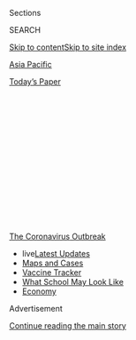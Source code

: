 <div id="app">

<div>

<div>

<div>

<div class="NYTAppHideMasthead css-1q2w90k e1suatyy0">

<div class="section css-ui9rw0 e1suatyy2">

<div class="css-eph4ug er09x8g0">

<div class="css-6n7j50">

</div>

<span class="css-1dv1kvn">Sections</span>

<div class="css-10488qs">

<span class="css-1dv1kvn">SEARCH</span>

</div>

[Skip to content](#site-content)[Skip to site index](#site-index)

</div>

<div id="masthead-section-label" class="css-1wr3we4 eaxe0e00">

[Asia
Pacific](https://www.nytimes.com/section/world/asia)

</div>

<div class="css-10698na e1huz5gh0">

</div>

</div>

<div id="masthead-bar-one" class="section hasLinks css-15hmgas e1csuq9d3">

<div class="css-uqyvli e1csuq9d0">

</div>

<div class="css-1uqjmks e1csuq9d1">

</div>

<div class="css-9e9ivx">

[](https://myaccount.nytimes.com/auth/login?response_type=cookie&client_id=vi)

</div>

<div class="css-1bvtpon e1csuq9d2">

[Today’s
Paper](https://www.nytimes.com/section/todayspaper)

</div>

</div>

</div>

</div>

<div data-aria-hidden="false">

<div id="site-content" data-role="main">

<div>

<div class="css-1aor85t" style="opacity:0.000000001;z-index:-1;visibility:hidden">

<div class="css-1hqnpie">

<div class="css-epjblv">

<span class="css-17xtcya">[Asia
Pacific](/section/world/asia)</span><span class="css-x15j1o">|</span><span class="css-fwqvlz">As
Coronavirus Fears Intensify, Effectiveness of Quarantines Is
Questioned</span>

</div>

<div class="css-k008qs">

<div class="css-1iwv8en">

<span class="css-18z7m18"></span>

<div>

</div>

</div>

<span class="css-1n6z4y">https://nyti.ms/37u7Jhp</span>

<div class="css-1705lsu">

<div class="css-4xjgmj">

<div class="css-4skfbu" data-role="toolbar" data-aria-label="Social Media Share buttons, Save button, and Comments Panel with current comment count" data-testid="share-tools">

  - 
  - 
  - 
  - 
    
    <div class="css-6n7j50">
    
    </div>

  - 

</div>

</div>

</div>

</div>

</div>

</div>

<div id="NYT_TOP_BANNER_REGION" class="css-13pd83m">

<div>

<div id="styln-prism-menu-1592847958612" class="section interactive-content interactive-size-medium css-1edisqu">

<div class="css-17ih8de interactive-body">

<div id="scroll-container" class="css-1gj85ro">

[<span class="styln-title-wrap"><span class="css-1pje3qr">The
Coronavirus</span><span class="css-1pje3qr">
Outbreak</span></span>](https://www.nytimes.com/news-event/coronavirus?action=click&pgtype=Article&state=default&region=TOP_BANNER&context=storylines_menu)

  - <span class="css-kqxiym" data-emphasize="true">live</span>[Latest
    Updates](https://www.nytimes.com/2020/08/02/world/coronavirus-updates.html?action=click&pgtype=Article&state=default&region=TOP_BANNER&context=storylines_menu)
  - [Maps and
    Cases](https://www.nytimes.com/interactive/2020/us/coronavirus-us-cases.html?action=click&pgtype=Article&state=default&region=TOP_BANNER&context=storylines_menu)
  - [Vaccine
    Tracker](https://www.nytimes.com/interactive/2020/science/coronavirus-vaccine-tracker.html?action=click&pgtype=Article&state=default&region=TOP_BANNER&context=storylines_menu)
  - [What School May Look
    Like](https://www.nytimes.com/interactive/2020/07/29/us/schools-reopening-coronavirus.html?action=click&pgtype=Article&state=default&region=TOP_BANNER&context=storylines_menu)
  - [Economy](https://www.nytimes.com/live/2020/07/31/business/stock-market-today-coronavirus?action=click&pgtype=Article&state=default&region=TOP_BANNER&context=storylines_menu)

</div>

</div>

</div>

</div>

</div>

<div id="top-wrapper" class="css-1sy8kpn">

<div id="top-slug" class="css-l9onyx">

Advertisement

</div>

[Continue reading the main
story](#after-top)

<div class="ad top-wrapper" style="text-align:center;height:100%;display:block;min-height:250px">

<div id="top" class="place-ad" data-position="top" data-size-key="top">

</div>

</div>

<div id="after-top">

</div>

</div>

<div>

<div id="sponsor-wrapper" class="css-1hyfx7x">

<div id="sponsor-slug" class="css-19vbshk">

Supported by

</div>

[Continue reading the main
story](#after-sponsor)

<div id="sponsor" class="ad sponsor-wrapper" style="text-align:center;height:100%;display:block">

</div>

<div id="after-sponsor">

</div>

</div>

<div class="css-186x18t">

</div>

<div class="css-1vkm6nb ehdk2mb0">

# As Coronavirus Fears Intensify, Effectiveness of Quarantines Is Questioned

</div>

Amid news the coronavirus is spreading at an accelerating rate, concern
is growing that China’s lockdown of cities may not only have come too
late but could even make the situation worse.

<div class="css-79elbk" data-testid="photoviewer-wrapper">

<div class="css-z3e15g" data-testid="photoviewer-wrapper-hidden">

</div>

<div class="css-1a48zt4 ehw59r15" data-testid="photoviewer-children">

![<span class="css-16f3y1r e13ogyst0" data-aria-hidden="true">A police
officer blocking a road leaving Wuhan, the Chinese city at the center of
the coronavirus
outbreak. </span><span class="css-cnj6d5 e1z0qqy90" itemprop="copyrightHolder"><span class="css-1ly73wi e1tej78p0">Credit...</span><span><span>Hector
Retamal/Agence France-Presse — Getty
Images</span></span></span>](https://static01.nyt.com/images/2020/01/26/world/26china-virus1/26china-virus1-articleLarge.jpg?quality=75&auto=webp&disable=upscale)

</div>

</div>

<div class="css-18e8msd">

<div class="css-vp77d3 epjyd6m0">

<div class="css-1baulvz">

By [<span class="css-1baulvz" itemprop="name">Chris
Buckley</span>](https://www.nytimes.com/by/chris-buckley),
[<span class="css-1baulvz" itemprop="name">Raymond
Zhong</span>](https://www.nytimes.com/by/raymond-zhong),
[<span class="css-1baulvz" itemprop="name">Denise
Grady</span>](https://www.nytimes.com/by/denise-grady) and
[<span class="css-1baulvz last-byline" itemprop="name">Roni Caryn
Rabin</span>](https://www.nytimes.com/by/roni-caryn-rabin)

</div>

</div>

  - 
    
    <div class="css-ld3wwf e16638kd2">
    
    Published Jan. 26, 2020Updated July 3,
    2020
    
    </div>

  - 
    
    <div class="css-4xjgmj">
    
    <div class="css-pvvomx" data-role="toolbar" data-aria-label="Social Media Share buttons, Save button, and Comments Panel with current comment count" data-testid="share-tools">
    
      - 
      - 
      - 
      - 
        
        <div class="css-6n7j50">
        
        </div>
    
      - 
    
    </div>
    
    </div>

</div>

</div>

<div class="section meteredContent css-1r7ky0e" name="articleBody" itemprop="articleBody">

<div class="css-1fanzo5 StoryBodyCompanionColumn">

<div class="css-53u6y8">

WUHAN, China — A top Chinese health official warned on Sunday that the
[spread of the dangerous new
coronavirus](https://www.nytimes.com/2020/01/27/world/asia/china-coronavirus.html),
already extraordinarily rapid, is accelerating further, deepening global
fears about an illness that has sickened more than 2,700 people
worldwide and killed at least 80 people in China.

The grim diagnosis came amid concerns that China’s efforts to contain
the spread of the disease, despite a [lockdown of unprecedented
scope](https://www.nytimes.com/2020/01/23/world/asia/china-coronavirus-outbreak.html)
affecting 56 million people, may not only have come too late but could
even make the situation worse, including by exacerbating shortages of
medical supplies.

Adding to the [growing global
alarm](https://www.nytimes.com/2020/02/19/world/asia/china-coronavirus.html),
people who are carrying the virus but not showing symptoms may still be
able to infect others, according to the Chinese official, Ma Xiaowei,
the director of China’s National Health Commission. Such asymptomatic
transmissions would make the disease much more difficult to control, as
seemingly healthy people travel and interact with others.

</div>

</div>

<div class="css-1fanzo5 StoryBodyCompanionColumn">

<div class="css-53u6y8">

“The epidemic is now entering a more serious and complex period,” Mr. Ma
said during a Sunday news conference in Beijing. “It looks like it will
continue for some time, and the number of cases may increase.”

</div>

</div>

<div>

</div>

<div class="css-1fanzo5 StoryBodyCompanionColumn">

<div class="css-53u6y8">

China’s attempts to curb the disease’s spread — essentially cordoning
off the major cities in the province of
[Hubei](https://www.nytimes.com/2020/07/03/world/asia/china-floods-rain.html),
including its capital, Wuhan, a city of 11 million people — are a
“public health experiment, the scale of which has not been done
before,” said Dr. William Schaffner, an infectious disease expert at
Vanderbilt University. “Logistically, it’s stunning, and it was done so
quickly.”

Whether the lockdowns will succeed in stemming the spread of the virus
is a matter of debate by experts in public health and epidemiology. Some
said the lockdowns would help, at least in theory.

“Anything that is done that increases social distancing can help
decrease the spread of the virus,” said Dr. Thomas R. Frieden, a former
director of the Centers for Disease Control and Prevention. “If you do
it right, it’s not impossible it will have positive impact.”

But doing it right at this scale has never been tried before anywhere in
the world.

“To put a ring around cities of this size and population is
unprecedented,” said Dr. Howard Markel, a professor of the history of
medicine at the University of Michigan and author of the book
“Quarantine.”

</div>

</div>

<div class="css-1fanzo5 StoryBodyCompanionColumn">

<div class="css-53u6y8">

Maintaining the lockdown will pose tremendous challenges, starting with
the provision of food, fuel and medical care to millions of people.
“It’s enormously difficult to do effectively, and also difficult to
assess the effectiveness,” said Dr. Schaffner.

</div>

</div>

<div class="css-79elbk" data-testid="photoviewer-wrapper">

<div class="css-z3e15g" data-testid="photoviewer-wrapper-hidden">

</div>

<div class="css-1a48zt4 ehw59r15" data-testid="photoviewer-children">

![<span class="css-16f3y1r e13ogyst0" data-aria-hidden="true">Medical
staff at the Red Cross Hospital in Wuhan on
Saturday.</span><span class="css-cnj6d5 e1z0qqy90" itemprop="copyrightHolder"><span class="css-1ly73wi e1tej78p0">Credit...</span><span>Hector
Retamal/Agence France-Presse — Getty
Images</span></span>](https://static01.nyt.com/images/2020/01/26/world/26china-virus6/merlin_167781783_40ce385e-53e4-46a8-ac0e-21ada49c5f8d-articleLarge.jpg?quality=75&auto=webp&disable=upscale)

</div>

</div>

<div class="css-1fanzo5 StoryBodyCompanionColumn">

<div class="css-53u6y8">

Other experts were skeptical that the travel restrictions would prove at
all effective because they had probably come too late and the barriers
would prove too permeable. Five million people had left Wuhan before
travel out of the city was restricted, said the city’s mayor, Zhou
Xianwang. It was a stunning disclosure that intensified questions about
the government’s delayed response.

“You can’t board up a germ. A novel infection will spread,” said
Lawrence O. Gostin, a law professor at Georgetown University and
director of the World Health Organization Collaborating Center on
National and Global Health Law. “It will get out; it always
does.”

<div id="NYT_MAIN_CONTENT_1_REGION" class="css-9tf9ac">

<div>

<div id="styln-covid-updates-world" class="section interactive-content interactive-size-medium css-1ftcdic">

<div class="css-17ih8de interactive-body">

<div id="styln-briefing-block" data-asset-id="QXJ0aWNsZTpueXQ6Ly9hcnRpY2xlLzhiMjRmNTQ0LWVhMmUtNTlmNC1hMDZiLTM0YWI3YTlmN2E4YQ==">

<div class="briefing-block-header-section">

# [Latest Updates: Global Coronavirus Outbreak](https://www.nytimes.com/2020/08/01/world/coronavirus-covid-19.html?action=click&pgtype=Article&state=default&region=MAIN_CONTENT_1&context=storylines_live_updates)

<div class="briefing-block-ts">

Updated 2020-08-02T17:52:35.962Z

</div>

</div>

  - [The U.S. reels as July cases more than double the total of any
    other
    month.](https://www.nytimes.com/2020/08/01/world/coronavirus-covid-19.html?action=click&pgtype=Article&state=default&region=MAIN_CONTENT_1&context=storylines_live_updates#link-34047410)
  - [Top U.S. officials work to break an impasse over the federal
    jobless
    benefit.](https://www.nytimes.com/2020/08/01/world/coronavirus-covid-19.html?action=click&pgtype=Article&state=default&region=MAIN_CONTENT_1&context=storylines_live_updates#link-780ec966)
  - [Its outbreak untamed, Melbourne goes into even greater
    lockdown.](https://www.nytimes.com/2020/08/01/world/coronavirus-covid-19.html?action=click&pgtype=Article&state=default&region=MAIN_CONTENT_1&context=storylines_live_updates#link-2bc8948)

<div class="briefing-block-footer">

<div class="briefing-block-footer-meta">

[See more
updates](https://www.nytimes.com/2020/08/01/world/coronavirus-covid-19.html?action=click&pgtype=Article&state=default&region=MAIN_CONTENT_1&context=storylines_live_updates)

</div>

<div class="briefing-block-briefinglinks">

<span>More live coverage:</span>
[Markets](https://www.nytimes.com/live/2020/07/31/business/stock-market-today-coronavirus?action=click&pgtype=Article&state=default&region=MAIN_CONTENT_1&context=storylines_live_updates)

</div>

</div>

</div>

</div>

</div>

</div>

</div>

In China, it was a weekend of grim new warnings about the
little-understood virus and a rising tally of infections and deaths. The
official number of confirmed infections across China jumped
significantly within a span of 24 hours, building to 2,744 by Monday
from around 1,975 the day
before.

</div>

</div>

<div class="css-1sngw6j">

[](https://www.nytimes.com/interactive/2020/01/21/world/asia/china-coronavirus-maps.html)

<div class="css-1eoytci">

![](https://static01.nyt.com/images/2020/01/31/us/china-wuhan-coronavirus-promo-1579641872730/china-wuhan-coronavirus-promo-1579641872730-articleLarge-v21.jpg)

</div>

<div class="css-1rha1bf">

## Wuhan Coronavirus Map: Tracking the Spread of the Outbreak

The virus has sickened tens of thousands of people in China and a number
of other countries.

</div>

</div>

<div class="css-1fanzo5 StoryBodyCompanionColumn">

<div class="css-53u6y8">

Among the most recent announced fatalities from the coronavirus was an
88-year-old man in Shanghai — the first death to be reported in the
commercial hub, and one likely to fuel anxieties about the disease’s
spread.

</div>

</div>

<div class="css-1fanzo5 StoryBodyCompanionColumn">

<div class="css-53u6y8">

New cases cropped up in Hong Kong, Taiwan and Orange County, Calif.,
bringing to five the number of confirmed cases in the United States. The
virus had already been found in Thailand, France, Japan, South Korea,
Australia and beyond.

[Epidemiologists at Imperial College
London](https://www.imperial.ac.uk/mrc-global-infectious-disease-analysis/news--wuhan-coronavirus/)estimated
that each case infected an average of between 1.5 and 3.5 other people
in the early stages of the crisis. For seasonal flu, it’s about 1.3.

That number could drop as the authorities take more stringent measures
to halt the spread. But if it holds up, the number of infected could
rise sharply.

In Wuhan, the city at the center of the outbreak, the streets were
eerily quiet as the authorities had ordered people not to drive, forcing
some to walk to hospitals. Mr. Zhou, the mayor, said that health
officials were likely to confirm an additional 1,000 cases of the
illness in the city. He said that the estimate was based on the
assumption that around half of the city’s nearly 3,000 suspected cases
of the coronavirus would eventually test positive.

China’s top leader, Xi Jinping, has promised drastic measures to contain
the virus.

In a signal of the gravity of the crisis, and its likely disruption to
China’s short-term growth, the [government announced on
Monday](https://news.sina.com.cn/c/2020-01-27/doc-iihnzahk6491235.shtml)
that the annual weeklong Lunar New Year Holiday would be extended. For
now, at least, many workers will get another three days off, and go back
to work on Feb. 3.

Even before that notice, Suzhou, a big manufacturing hub in eastern
China, declared that factories there should not start back at work any
earlier than Feb. 8.

The national government on Sunday also banned the wildlife trade until
the epidemic passes. The outbreak had drawn fresh attention [to China’s
animal
markets](https://www.nytimes.com/2020/01/25/world/asia/china-markets-coronavirus-sars.html),
where the sale of exotic creatures has been linked to epidemiological
risks.

</div>

</div>

<div class="css-1fanzo5 StoryBodyCompanionColumn">

<div class="css-53u6y8">

In Hong Kong — which was badly hit by the SARS coronavirus in 2003, with
nearly 300 deaths, more than any city in the world — worries about the
spread of infectious diseases run deep. On Sunday, the government said
it would bar residents of Hubei Province, which includes Wuhan, and
people who had been to the province in the past 14 days from entering
Hong Kong until further
notice.

</div>

</div>

<div class="css-79elbk" data-testid="photoviewer-wrapper">

<div class="css-z3e15g" data-testid="photoviewer-wrapper-hidden">

</div>

<div class="css-1a48zt4 ehw59r15" data-testid="photoviewer-children">

<div class="css-1xdhyk6 erfvjey0">

<span class="css-1ly73wi e1tej78p0">Image</span>

<div class="css-zjzyr8">

<div data-testid="lazyimage-container" style="height:246.17777777777775px">

</div>

</div>

</div>

<span class="css-16f3y1r e13ogyst0" data-aria-hidden="true">A nearly
empty street, normally busy with tourists, in Beijing on
Sunday.</span><span class="css-cnj6d5 e1z0qqy90" itemprop="copyrightHolder"><span class="css-1ly73wi e1tej78p0">Credit...</span><span>Kevin
Frayer/Getty Images</span></span>

</div>

</div>

<div class="css-1fanzo5 StoryBodyCompanionColumn">

<div class="css-53u6y8">

Six cases of the new coronavirus have been confirmed in the city,
already hobbled by months of antigovernment protests.

Health officials in the United States, in what could turn out to be a
positive development in stemming the disease, said there was no “clear
evidence” that asymptomatic transmissions of the disease were happening.

“We at the Centers for Disease Control and Prevention don’t have any
clear evidence of patients’ being infectious before symptom onset,” Dr.
Nancy Messonnier of the National Center for Immunization and Respiratory
Diseases said at a news briefing on Sunday. “We are actively
investigating that possibility.”

Some global health experts said China’s focus, and resources, going
forward should not be devoted to closing off cities.

Michael T. Osterholm, director of the Center for Infectious Disease
Research and Policy at the University of Minnesota, thought China’s
approach to the crisis could easily “backfire,” comparing it to the
so-called cordons sanitaires that were imposed to seal off swaths of
West Africa during the 2014-2016 Ebola epidemic. Those cordons left
people starving and spurred violent uprisings. Others routinely found
ways to sneak around or through the boundaries.

</div>

</div>

<div class="css-1fanzo5 StoryBodyCompanionColumn">

<div class="css-53u6y8">

“It was a disaster,” Dr. Osterholm said.

Dr. Tom Inglesby, an infectious diseases specialist and director of the
Johns Hopkins Center for Health Security, also expressed
concern.

<div id="NYT_MAIN_CONTENT_3_REGION" class="css-9tf9ac">

<div>

<div id="styln-prism-freeform-1594220623585" class="section interactive-content interactive-size-medium css-1ftcdic">

<div class="css-17ih8de interactive-body">

<div id="prism-freeform-block-62021" class="css-19mumt8" data-role="complementary" data-storyline="The Coronavirus Outbreak" data-truncated="true" tabindex="0">

<div class="css-a8d9oz">

<div class="css-eb027h">

[](https://www.nytimes.com/news-event/coronavirus?action=click&pgtype=Article&state=default&region=MAIN_CONTENT_3&context=storylines_faq)

### The Coronavirus Outbreak ›

#### Frequently Asked Questions

Updated July 27, 2020

  - #### Should I refinance my mortgage?
    
      - [It could be a good
        idea,](https://www.nytimes.com/article/coronavirus-money-unemployment.html?action=click&pgtype=Article&state=default&region=MAIN_CONTENT_3&context=storylines_faq)
        because mortgage rates have [never been
        lower.](https://www.nytimes.com/2020/07/16/business/mortgage-rates-below-3-percent.html?action=click&pgtype=Article&state=default&region=MAIN_CONTENT_3&context=storylines_faq)
        Refinancing requests have pushed mortgage applications to some
        of the highest levels since 2008, so be prepared to get in line.
        But defaults are also up, so if you’re thinking about buying a
        home, be aware that some lenders have tightened their standards.

  - #### What is school going to look like in September?
    
      - It is unlikely that many schools will return to a normal
        schedule this fall, requiring the grind of [online
        learning](https://www.nytimes.com/2020/06/05/us/coronavirus-education-lost-learning.html?action=click&pgtype=Article&state=default&region=MAIN_CONTENT_3&context=storylines_faq),
        [makeshift child
        care](https://www.nytimes.com/2020/05/29/us/coronavirus-child-care-centers.html?action=click&pgtype=Article&state=default&region=MAIN_CONTENT_3&context=storylines_faq)
        and [stunted
        workdays](https://www.nytimes.com/2020/06/03/business/economy/coronavirus-working-women.html?action=click&pgtype=Article&state=default&region=MAIN_CONTENT_3&context=storylines_faq)
        to continue. California’s two largest public school districts —
        Los Angeles and San Diego — said on July 13, that [instruction
        will be remote-only in the
        fall](https://www.nytimes.com/2020/07/13/us/lausd-san-diego-school-reopening.html?action=click&pgtype=Article&state=default&region=MAIN_CONTENT_3&context=storylines_faq),
        citing concerns that surging coronavirus infections in their
        areas pose too dire a risk for students and teachers. Together,
        the two districts enroll some 825,000 students. They are the
        largest in the country so far to abandon plans for even a
        partial physical return to classrooms when they reopen in
        August. For other districts, the solution won’t be an
        all-or-nothing approach. [Many
        systems](https://bioethics.jhu.edu/research-and-outreach/projects/eschool-initiative/school-policy-tracker/),
        including the nation’s largest, New York City, are devising
        [hybrid
        plans](https://www.nytimes.com/2020/06/26/us/coronavirus-schools-reopen-fall.html?action=click&pgtype=Article&state=default&region=MAIN_CONTENT_3&context=storylines_faq)
        that involve spending some days in classrooms and other days
        online. There’s no national policy on this yet, so check with
        your municipal school system regularly to see what is happening
        in your community.

  - #### Is the coronavirus airborne?
    
      - The coronavirus [can stay aloft for hours in tiny droplets in
        stagnant
        air](https://www.nytimes.com/2020/07/04/health/239-experts-with-one-big-claim-the-coronavirus-is-airborne.html?action=click&pgtype=Article&state=default&region=MAIN_CONTENT_3&context=storylines_faq),
        infecting people as they inhale, mounting scientific evidence
        suggests. This risk is highest in crowded indoor spaces with
        poor ventilation, and may help explain super-spreading events
        reported in meatpacking plants, churches and restaurants. [It’s
        unclear how often the virus is
        spread](https://www.nytimes.com/2020/07/06/health/coronavirus-airborne-aerosols.html?action=click&pgtype=Article&state=default&region=MAIN_CONTENT_3&context=storylines_faq)
        via these tiny droplets, or aerosols, compared with larger
        droplets that are expelled when a sick person coughs or sneezes,
        or transmitted through contact with contaminated surfaces, said
        Linsey Marr, an aerosol expert at Virginia Tech. Aerosols are
        released even when a person without symptoms exhales, talks or
        sings, according to Dr. Marr and more than 200 other experts,
        who [have outlined the evidence in an open letter to the World
        Health
        Organization](https://academic.oup.com/cid/article/doi/10.1093/cid/ciaa939/5867798).

  - #### What are the symptoms of coronavirus?
    
      - Common symptoms [include fever, a dry cough, fatigue and
        difficulty breathing or shortness of
        breath.](https://www.nytimes.com/article/symptoms-coronavirus.html?action=click&pgtype=Article&state=default&region=MAIN_CONTENT_3&context=storylines_faq)
        Some of these symptoms overlap with those of the flu, making
        detection difficult, but runny noses and stuffy sinuses are less
        common. [The C.D.C. has
        also](https://www.nytimes.com/2020/04/27/health/coronavirus-symptoms-cdc.html?action=click&pgtype=Article&state=default&region=MAIN_CONTENT_3&context=storylines_faq)
        added chills, muscle pain, sore throat, headache and a new loss
        of the sense of taste or smell as symptoms to look out for. Most
        people fall ill five to seven days after exposure, but symptoms
        may appear in as few as two days or as many as 14 days.

  - #### Does asymptomatic transmission of Covid-19 happen?
    
      - So far, the evidence seems to show it does. A widely cited
        [paper](https://www.nature.com/articles/s41591-020-0869-5)
        published in April suggests that people are most infectious
        about two days before the onset of coronavirus symptoms and
        estimated that 44 percent of new infections were a result of
        transmission from people who were not yet showing symptoms.
        Recently, a top expert at the World Health Organization stated
        that transmission of the coronavirus by people who did not have
        symptoms was “very rare,” [but she later walked back that
        statement.](https://www.nytimes.com/2020/06/09/world/coronavirus-updates.html?action=click&pgtype=Article&state=default&region=MAIN_CONTENT_3&context=storylines_faq#link-1f302e21)

<div id="styln-survey-component-62021" class="styln-survey-component" data-surveyname="faq" data-surveystoryline="coronavirus">

</div>

</div>

<div class="css-6mllg9">

</div>

<div class="css-pmm6ed">

<span class="css-5gimkt"></span>

</div>

</div>

</div>

</div>

</div>

</div>

</div>

“If you continue to quarantine more and more places in China, you’re
going to start to really break normal societal interaction, normal
movement of goods and people and medical supplies and food and
medicine,” Dr. Inglesby said. “At a macro level, it seems to me that
it’s more likely to be harmful than helpful in controlling the
epidemic.”

Instead, Dr. Inglesby, Dr. Osterholm and other health experts suggested
China should concentrate on traditional public health measures that have
stopped other outbreaks, like identifying and monitoring contacts and
making sure medical care is available to everyone.

Even as the highest echelons of China’s government mobilize to fight the
illness, much of the task of preventing contagion still falls on local
officials, who can be unsure of how to respond to crises and uneven
about following through on policies.

On Sunday in Wuhan, for example, police officers were flummoxed by new
restrictions on driving within the city limits.

First, the city authorities said that most cars [should stay off the
roads](https://mp.weixin.qq.com/s?src=11&timestamp=1580035588&ver=2120&signature=SxuKbIMYjrZ4tw2dH2Sf-41vvxx9SlwFgJfynxcr6wjvcfvE4FyGoNh50zGorYJ7JeaFWmsNZELIGwOekOTIi98jPNkDdjwEKebM*JE3TAIdS17Ax5-oi0gQ14Fa6mYW&new=1),
and that a fleet of 6,000 taxis [would be on
call](http://www.chinanews.com/gn/2020/01-26/9069778.shtml) to deliver
food and medicine. Then, the authorities said drivers would be [notified
by text
message](https://baijiahao.baidu.com/s?id=1656737257191494058&wfr=spider&for=pc)
if they had to stay off the roads. Nobody seemed to receive the text
messages on Sunday.

“My understanding,” one police officer said, “is that you can drive in
your district if you don’t get a text message telling you that you
can’t. But you should check that with the transport authorities.”

</div>

</div>

<div class="css-1fanzo5 StoryBodyCompanionColumn">

<div class="css-53u6y8">

In the end, most drivers stayed off the streets. But as the day went on,
more ventured out, and the police did not seem to do much about it.

For some residents, it was another exasperating fumble by Wuhan
officials, who many believe have mishandled the
epidemic.

</div>

</div>

<div class="css-79elbk" data-testid="photoviewer-wrapper">

<div class="css-z3e15g" data-testid="photoviewer-wrapper-hidden">

</div>

<div class="css-1a48zt4 ehw59r15" data-testid="photoviewer-children">

<div class="css-1xdhyk6 erfvjey0">

<span class="css-1ly73wi e1tej78p0">Image</span>

<div class="css-zjzyr8">

<div data-testid="lazyimage-container" style="height:257.77777777777777px">

</div>

</div>

</div>

<span class="css-16f3y1r e13ogyst0" data-aria-hidden="true">A street in
Wuhan on Sunday. The government announced a ban on non-essential
vehicles in the downtown area to try to contain the
coronavirus.</span><span class="css-cnj6d5 e1z0qqy90" itemprop="copyrightHolder"><span class="css-1ly73wi e1tej78p0">Credit...</span><span>China
News Service, via Reuters</span></span>

</div>

</div>

<div class="css-1fanzo5 StoryBodyCompanionColumn">

<div class="css-53u6y8">

Health experts said the government’s ability to keep the trust of the
public was a key element in any successful quarantine, and never easy to
do.

</div>

</div>

<div>

</div>

<div class="css-1fanzo5 StoryBodyCompanionColumn">

<div class="css-53u6y8">

Dr. Inglesby said that previous, much smaller scale lockdown efforts —
including closing off the Amoy Gardens housing complex in Hong Kong
during the SARS outbreak 17 years ago — show that residents may become
fearful and lose confidence in the government.

“You need people to willingly present themselves for diagnosis,” he
said. “If they don’t understand what the government’s doing or they feel
in some way their bond with the government has been broken, that’s
another key process that’s being interrupted by the quarantine.”

</div>

</div>

<div class="css-1fanzo5 StoryBodyCompanionColumn">

<div class="css-53u6y8">

For now, in Wuhan, the restrictions seem to be mostly accepted with the
same stoic fortitude that many residents showed over the past several
days as the city imposed bans on outbound travel for all but a select
few.

That mood could shift, however, if, for example, food prices rise.

“Now is not the time for recriminations,” said Li Xiandu, a retired
business manager. “The local government wasn’t forthcoming with
information and didn’t take vigorous enough measures. But we need to get
through this first, and then we can assign blame.”

While the government has pledged to build at least two new hospitals
with thousands of beds in Wuhan — and to do so in[just a few
days](https://www.nytimes.com/2020/01/25/world/asia/china-coronavirus.html)
— the city’s existing hospitals remain intensely crowded, a condition
that does not bode well for stopping the disease.

“If you wanted to create the perfect mixing vessel for a coronavirus,”
Dr. Osterholm said, “you’d create the emergency rooms in Wuhan right
now.”

Chris Buckley reported from Wuhan, China, Raymond Zhong from Shanghai,
and Denise Grady and Roni Caryn Rabin from New York. Sheri Fink
contributed reporting from New York, and Claire Fu and Wang Yiwei
contributed research.

</div>

</div>

<div>

</div>

</div>

<div>

</div>

<div>

</div>

<div>

</div>

<div>

<div id="bottom-wrapper" class="css-1ede5it">

<div id="bottom-slug" class="css-l9onyx">

Advertisement

</div>

[Continue reading the main
story](#after-bottom)

<div id="bottom" class="ad bottom-wrapper" style="text-align:center;height:100%;display:block;min-height:90px">

</div>

<div id="after-bottom">

</div>

</div>

</div>

</div>

</div>

## Site Index

<div>

</div>

## Site Information Navigation

  - [© <span>2020</span> <span>The New York Times
    Company</span>](https://help.nytimes.com/hc/en-us/articles/115014792127-Copyright-notice)

<!-- end list -->

  - [NYTCo](https://www.nytco.com/)
  - [Contact
    Us](https://help.nytimes.com/hc/en-us/articles/115015385887-Contact-Us)
  - [Work with us](https://www.nytco.com/careers/)
  - [Advertise](https://nytmediakit.com/)
  - [T Brand Studio](http://www.tbrandstudio.com/)
  - [Your Ad
    Choices](https://www.nytimes.com/privacy/cookie-policy#how-do-i-manage-trackers)
  - [Privacy](https://www.nytimes.com/privacy)
  - [Terms of
    Service](https://help.nytimes.com/hc/en-us/articles/115014893428-Terms-of-service)
  - [Terms of
    Sale](https://help.nytimes.com/hc/en-us/articles/115014893968-Terms-of-sale)
  - [Site
    Map](https://spiderbites.nytimes.com)
  - [Help](https://help.nytimes.com/hc/en-us)
  - [Subscriptions](https://www.nytimes.com/subscription?campaignId=37WXW)

</div>

</div>

</div>

</div>
